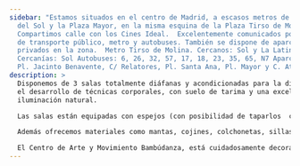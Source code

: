 ```yaml
---
sidebar: "Estamos situados en el centro de Madrid, a escasos metros de la Puerta
  del Sol y la Plaza Mayor, en la misma esquina de la Plaza Tirso de Molina.
  Compartimos calle con los Cines Ideal.  Excelentemente comunicados por la red
  de transporte público, metro y autobuses. También se dispone de aparcamientos
  privados en la zona.  Metro Tirso de Molina. Cercanos: Sol y La Latina
  Cercanías: Sol Autobuses: 6, 26, 32, 57, 17, 18, 23, 35, 65, N7 Aparcamientos:
  Pl. Jacinto Benavente, C/ Relatores, Pl. Santa Ana, Pl. Mayor y C. Atocha"
description: >
  Disponemos de 3 salas totalmente diáfanas y acondicionadas para la didáctica y
  el desarrollo de técnicas corporales, con suelo de tarima y una excelente
  iluminación natural.

  Las salas están equipadas con espejos (con posibilidad de taparlos  con cortinas) y equipos de sonido con cables para conectar ipod y ordenadores.

  Además ofrecemos materiales como mantas, cojines, colchonetas, sillas plegables, proyector etc.

  El Centro de Arte y Movimiento Bambúdanza, está cuidadosamente decorado y ambientado para acoger cálidamente a las personas que quieran disfrutar de sus servicios
---
```


